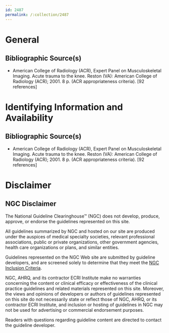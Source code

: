 ```yaml
---
id: 2487
permalink: /:collection/2487
---
```


# General

## Bibliographic Source(s)

- American College of Radiology (ACR), Expert Panel on Musculoskeletal Imaging. Acute trauma to the knee. Reston (VA): American College of Radiology (ACR); 2001. 8 p. (ACR appropriateness criteria). [92 references]

# Identifying Information and Availability

## Bibliographic Source(s)

- American College of Radiology (ACR), Expert Panel on Musculoskeletal Imaging. Acute trauma to the knee. Reston (VA): American College of Radiology (ACR); 2001. 8 p. (ACR appropriateness criteria). [92 references]

# Disclaimer

## NGC Disclaimer

The National Guideline Clearinghouse™ (NGC) does not develop, produce, approve, or endorse the guidelines represented on this site.

All guidelines summarized by NGC and hosted on our site are produced under the auspices of medical specialty societies, relevant professional associations, public or private organizations, other government agencies, health care organizations or plans, and similar entities.

Guidelines represented on the NGC Web site are submitted by guideline developers, and are screened solely to determine that they meet the [NGC Inclusion Criteria](/help-and-about/summaries/inclusion-criteria).

NGC, AHRQ, and its contractor ECRI Institute make no warranties concerning the content or clinical efficacy or effectiveness of the clinical practice guidelines and related materials represented on this site. Moreover, the views and opinions of developers or authors of guidelines represented on this site do not necessarily state or reflect those of NGC, AHRQ, or its contractor ECRI Institute, and inclusion or hosting of guidelines in NGC may not be used for advertising or commercial endorsement purposes.

Readers with questions regarding guideline content are directed to contact the guideline developer.

